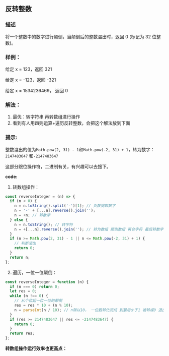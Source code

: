 ## **反转整数**

### 描述

将一个整数中的数字进行颠倒，当颠倒后的整数溢出时，返回 0 (标记为 32 位整数)。

### 样例：

给定 x = 123，返回 321

给定 x = -123，返回 -321

给定 x = 1534236469， 返回 0

### 解法：

1. 最优：转字符串 再转数组进行操作
2. 看到有人用四则运算+遍历反转整数，会把这个解法放到下面

### 提示:

整数溢出的值为`Math.pow(2, 31) - 1`和`Math.pow(-2, 31) + 1`，转为数字：`2147483647` 和`-2147483647`

这部分跟位操作符，二进制有关，有兴趣可以去搜下。

**code:**

1. 转数组操作：

```js
const reverseInteger = (n) => {
  if (n < 0) {
    n = n.toString().split('-')[1]; // 负数提取数字
    n = '-' + [...n].reverse().join('');
    n = +n; // 转数字
  } else {
    n = n.toString(); // 转字符
    n = +[...n].reverse().join(''); // 转为数组 颠倒数组 再合字符 最后转数字
  }
  if (n >= Math.pow(2, 31) - 1 || n <= Math.pow(-2, 31) + 1) {
    // 判断溢出
    return 0;
  }
  return n;
};
```

2. 遍历，一位一位颠倒：

```js
const reverseInteger = function (n) {
  if (n === 0) return 0;
  let res = 0;
  while (n !== 0) {
    // 从个位起一位一位的颠倒
    res = res * 10 + (n % 10);
    n = parseInt(n / 10); // n除以10， 一位数转化完成 到最后小于1 被转成0 退出循环
  }
  if (res >= 2147483647 || res <= -2147483647) {
    return 0;
  }
  return res;
};
```

**转数组操作运行效率也更高点：**
